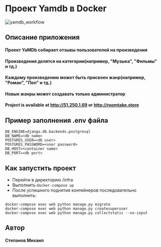 # Проект Yamdb в Docker

![yamdb_workflow](https://github.com/mklstpn/yamdb_final/actions/workflows/yamdb_workflow.yml/badge.svg)

## Описание приложения

#### Проект YaMDb собирает отзывы пользователей на произведения

#### Произведения делятся на категории(например, "Музыка", "Фильмы" и тд.)

#### Каждому произведению может быть присвоен жанр(например, "Роман", "Поп" и тд.)

#### Новые жанры может создавать только администратор

#### Project is available at http://51.250.1.69 or http://roomtake.store

## Пример заполнения .env файла
```
DB_ENGINE=django.db.backends.postgresql
DB_NAME=<db name>
POSTGRES_USER=<db user>
POSTGRES_PASSWORD=<user password>
DB_HOST=<container name>
DB_PORT=<db port>
```

## Как запустить проект
- Перейти в директорию /infra
- Выполнить ```docker-compose up```
- После успешного поднятия контейнеров последовательно выполнить:
```
docker-compose exec web python manage.py migrate
docker-compose exec web python manage.py createsuperuser
docker-compose exec web python manage.py collectstatic --no-input 
```

## Автор
#### Степанов Михаил
